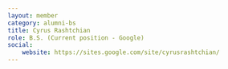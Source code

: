 ```yaml
---
layout: member
category: alumni-bs
title: Cyrus Rashtchian
role: B.S. (Current position - Google)
social:
    website: https://sites.google.com/site/cyrusrashtchian/
---
```

